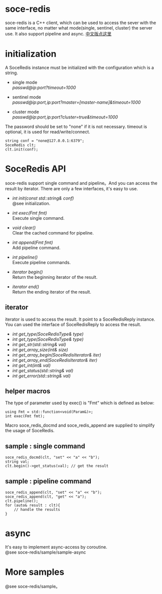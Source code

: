 # soce-redis
soce-redis is a C++ client, which can be used to access the sever
with the same interface, no matter what mode(single, sentinel, cluster)
 the server use. It also support pipeline and async.
 [中文版点这里](./docs/README-cn.md)
 
 # initialization
 A SoceRedis instance must be initialized with the configuration which
  is a string.
 - single mode   
 *passwd@ip:port?timeout=1000*
 
 - sentinel mode   
 *passwd@ip:port,ip:port?master=[master-name]&timeout=1000*
 
 - cluster mode   
 *passwd@ip:port,ip:port?cluster=true&timeout=1000*
 
 The password should be set to "none" if it is not necessary.
 timeout is optional, it is used for read/write/connect. 
 ```
 string conf = "none@127.0.0.1:6379";
 SoceRedis clt;
 clt.init(conf);
 ```

# SoceRedis API
 soce-redis support single command and pipeline。And you can access
 the result by iterator. There are only a few interfaces, it's easy to use.
 - *int init(const std::string& conf)*   
 @see initialization.
 
 - *int exec(Fmt fmt)*    
 Execute single command.
 
 - *void clear()*     
 Clear the cached command for pipeline.
 
 - *int append(Fmt fmt)*   
 Add pipeline command.
 
 - *int pipeline()*   
 Execute pipeline commands.
 
 - *iterator begin()*   
 Return the beginning iterator of the result.
 
 - *iterator end()*   
 Return the ending iterator of the result.
 
 
 ## iterator
 iterator is used to access the result. It point to a SoceRedisReply instance.
 You can used the interface of SoceRedisReply to access the result.
 - *int get_type(SoceRedisType& type)*
 - *int get_type(SoceRedisType& type)*
 - *int get_str(std::string& val)*
 - *int get_array_size(int& size)*
 - *int get_array_begin(SoceRedisIterator& iter)*
 - *int get_array_end(SoceRedisIterator& iter)*
 - *int get_int(int& val)*
 - *int get_status(std::string& val)*
 - *int get_error(std::string& val)*
 
 ## helper macros
 The type of parameter used by exec() is "Fmt" which is defined as below:
 ```
 using Fmt = std::function<void(Param&)>;
 int exec(Fmt fmt);
 ```
Macro soce_redis_docmd and soce_redis_append are supplied to simplify the 
usage of SoceRedis.
 
 ## sample : single command
 ```
 soce_redis_docmd(clt, "set" << "a" << "b");
 string val;
 clt.begin()->get_status(val); // get the result
 ```
 
 ## sample : pipeline command
 ```
 soce_redis_append(clt, "set" << "a" << "b");
 soce_redis_append(clt, "get" << "a");
 clt.pipeline();
 for (auto& result : clt){
     // handle the results
 }
 ```
 
 # async
 It's easy to implement async-access by coroutine.   
 @see soce-redis/sample/sample-async
 
 # More samples
 @see soce-redis/sample。


